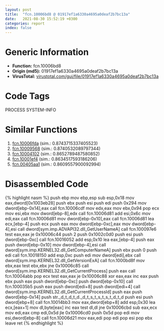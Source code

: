 ```yaml
---
layout: post
title:  "fcn.10006bd8 @ 01917ef1a6330a4695a0deaf2b7bc13a"
date:   2021-08-30 15:52:19 +0300
categories: report
index: false
---
```


# Generic Information
- **Function:** fcn.10006bd8
- **Origin (md5):** 01917ef1a6330a4695a0deaf2b7bc13a
- **VirusTotal:** [virustotal.com/gui/file/01917ef1a6330a4695a0deaf2b7bc13a][virustotal_ref]

# Code Tags
<span class="tag" id="PROCESS">PROCESS</span>
<span class="tag" id="SYSTEM-INFO">SYSTEM-INFO</span>


# Similar Functions

1. [fcn.10006fda][similar_1_ref] (sim.: 0.8743715337405523)
2. [fcn.10009568][similar_2_ref] (sim.: 0.8740532089797344)
3. [fcn.10004102][similar_3_ref] (sim.: 0.8652789487580852)
4. [fcn.10001ef4][similar_4_ref] (sim.: 0.8634517593186206)
5. [fcn.00405aa1][similar_5_ref] (sim.: 0.8609557900092994)


# Disassembled Code

{% highlight nasm %}
push ebp
mov ebp,esp
sub esp,0x18
mov eax,dword[0x1003eb28]
push ebx
push esi
push edi
push 0x294
mov dword[ebp-0x14],eax
call fcn.10006cdf
mov edx,eax
mov ebx,0x94
pop ecx
mov esi,ebx
mov dword[ebp-8],edx
call fcn.10006d81
add esi,0x6c
mov edi,eax
call fcn.10006d81
mov dword[ebp-0x10],eax
call fcn.10006d81
lea ecx,[ebp-4]
push ecx
push eax
mov dword[ebp-0xc],eax
mov dword[ebp-4],esi
call dword[sym.imp.ADVAPI32.dll_GetUserNameA]
call fcn.100097e6
test eax,eax
je 0x10006c44
push 2
push 0x1002c0d0
push esi
push dword[ebp-0xc]
call fcn.10016052
add esp,0x10
lea eax,[ebp-4]
push eax
push dword[ebp-0x10]
mov dword[ebp-4],esi
call dword[sym.imp.KERNEL32.dll_GetComputerNameA]
push ebx
push 0
push edi
call fcn.10018150
add esp,0xc
push edi
mov dword[edi],ebx
call dword[sym.imp.KERNEL32.dll_GetVersionExA]
call fcn.1000bd8f
mov ebx,eax
test ebx,ebx
jne 0x10006c85
call dword[sym.imp.KERNEL32.dll_GetCurrentProcess]
push eax
call fcn.10004abb
pop ecx
test eax,eax
je 0x10006c88
xor eax,eax
inc eax
push ebx
push eax
push dword[ebp-0xc]
push dword[ebp-0x10]
call fcn.100035b5
push eax
push dword[edi+8]
push dword[edi+4]
call dword[sym.imp.KERNEL32.dll_GetCurrentProcessId]
push eax
push dword[ebp-0x14]
push str._d_t_d_t_d._d_t_s_t_s_t_s_t_d_t_d
push esi
push dword[ebp+8]
call fcn.10014bb3
mov eax,dword[ebp+8]
add esp,0x30
lea ecx,[eax+1]
mov dl,byte[eax]
inc eax
test dl,dl
jne 0x10006cbd
sub eax,ecx
mov edi,eax
cmp edi,0x5d
jle 0x10006cd0
push 0x5d
pop edi
mov esi,dword[ebp-8]
call fcn.10006d21
mov eax,edi
pop edi
pop esi
pop ebx
leave 
ret 
{% endhighlight %}


[similar_1_ref]: /report/fcn.10006fda@01917ef1a6330a4695a0deaf2b7bc13a
[similar_2_ref]: /report/fcn.10009568@01917ef1a6330a4695a0deaf2b7bc13a
[similar_3_ref]: /report/fcn.10004102@01917ef1a6330a4695a0deaf2b7bc13a
[similar_4_ref]: /report/fcn.10001ef4@01917ef1a6330a4695a0deaf2b7bc13a
[similar_5_ref]: /report/fcn.00405aa1@e38ba004520fa1a86a35b63e8d5843ef
[virustotal_ref]: https://www.virustotal.com/gui/file/01917ef1a6330a4695a0deaf2b7bc13a